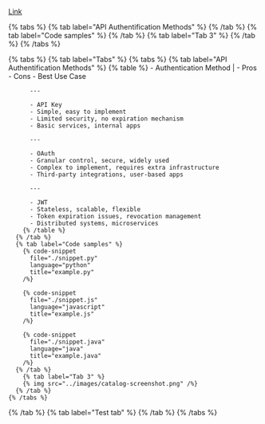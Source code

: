 [Link](#tab-code-samples-1)

{% tabs %}
  {% tab label="API Authentification Methods" %}
  {% /tab %}
  {% tab label="Code samples" %}
  {% /tab %}
  {% tab label="Tab 3" %}
  {% /tab %}
{% /tabs %}

{% tabs %}
  {% tab label="Tabs" %}
    {% tabs %}
      {% tab label="API Authentification Methods" %}
        {% table %}
          - Authentication Method | 
          - Pros
          - Cons
          - Best Use Case

          ---

          - API Key
          - Simple, easy to implement
          - Limited security, no expiration mechanism
          - Basic services, internal apps
            
          --- 

          - OAuth
          - Granular control, secure, widely used
          - Complex to implement, requires extra infrastructure
          - Third-party integrations, user-based apps

          ---

          - JWT
          - Stateless, scalable, flexible
          - Token expiration issues, revocation management
          - Distributed systems, microservices
        {% /table %}
      {% /tab %}
      {% tab label="Code samples" %}
        {% code-snippet
          file="./snippet.py"
          language="python"
          title="example.py"
        /%}

        {% code-snippet
          file="./snippet.js"
          language="javascript"
          title="example.js"
        /%}

        {% code-snippet
          file="./snippet.java"
          language="java"
          title="example.java"
        /%}
      {% /tab %}
        {% tab label="Tab 3" %}
        {% img src="../images/catalog-screenshot.png" /%}
      {% /tab %}
    {% /tabs %}
  {% /tab %}
  {% tab label="Test tab" %}
  {% /tab %}
{% /tabs %}